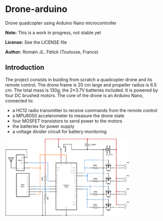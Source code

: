 # Drone-arduino
Drone quadcopter using Arduino Nano microcontroller

**Note:** This is a work in progress, not stable yet

**License:** See the LICENSE file

**Author:** Romain JL. Fétick (Toulouse, France)

## Introduction

The project consists in buiding from scratch a quadcopter drone and its remote control. 
The drone frame is 20 cm large and propeller radius is 6.5 cm. 
The total mass is 130g, the 2*3.7V batteries included. 
It is powered by four DC brushed motors.
The core of the drone is an Arduino Nano, connected to:
- a HC12 radio transmitter to receive commands from the remote control
- a MPU6050 accelerometer to measure the drone state
- four MOSFET transistors to send power to the motors
- the batteries for power supply
- a voltage divider circuit for battery monitoring

<img src="doc/schema_elec.png" alt="schema_elec" width="400"/>
